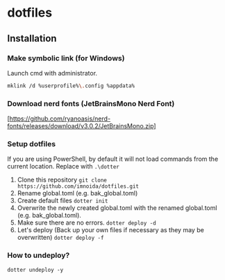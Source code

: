 # dotfiles

## Installation

### Make symbolic link (for Windows)

Launch cmd with administrator.

```bash
mklink /d %userprofile%\.config %appdata%
```

### Download nerd fonts (JetBrainsMono Nerd Font)

[https://github.com/ryanoasis/nerd-fonts/releases/download/v3.0.2/JetBrainsMono.zip]

### Setup dotfiles

If you are using PowerShell, by default it will not load commands from the current location.
Replace with `.\dotter`

1. Clone this repository
`git clone https://github.com/imnoida/dotfiles.git`
1. Rename global.toml (e.g. bak_global.toml)
1. Create default files
`dotter init`
1. Overwrite the newly created global.toml with the renamed global.toml (e.g. bak_global.toml).
1. Make sure there are no errors.
`dotter deploy -d`
1. Let's deploy (Back up your own files if necessary as they may be overwritten)
`dotter deploy -f`

### How to undeploy?

`dotter undeploy -y`
